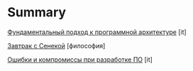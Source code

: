 # Summary

[Фундаментальный подход к программной архитектуре](/001.%D0%A4%D1%83%D0%BD%D0%B4%D0%B0%D0%BC%D0%B5%D0%BD%D1%82%D0%B0%D0%BB%D1%8C%D0%BD%D1%8B%D0%B9%20%D0%BF%D0%BE%D0%B4%D1%85%D0%BE%D0%B4%20%D0%BA%20%D0%BF%D1%80%D0%BE%D0%B3%D1%80%D0%B0%D0%BC%D0%BC%D0%BD%D0%BE%D0%B9%20%D0%B0%D1%80%D1%85%D0%B8%D1%82%D0%B5%D0%BA%D1%82%D1%83%D1%80%D0%B5.it/README.md) [it]

[Завтрак с Сенекой](/002.%D0%97%D0%B0%D0%B2%D1%82%D1%80%D0%B0%D0%BA%20%D1%81%20%D0%A1%D0%B5%D0%BD%D0%B5%D0%BA%D0%BE%D0%B9.%D1%84%D0%B8%D0%BB%D0%BE%D1%81%D0%BE%D1%84%D0%B8%D1%8F/README.md) [философия]

[Ошибки и компромиссы при разработке ПО](/003.%D0%9E%D1%88%D0%B8%D0%B1%D0%BA%D0%B8%20%D0%B8%20%D0%BA%D0%BE%D0%BC%D0%BF%D1%80%D0%BE%D0%BC%D0%B8%D1%81%D1%81%D1%8B%20%D0%BF%D1%80%D0%B8%20%D1%80%D0%B0%D0%B7%D1%80%D0%B0%D0%B1%D0%BE%D1%82%D0%BA%D0%B5%20%D0%9F%D0%9E.it/README.md) [it]

